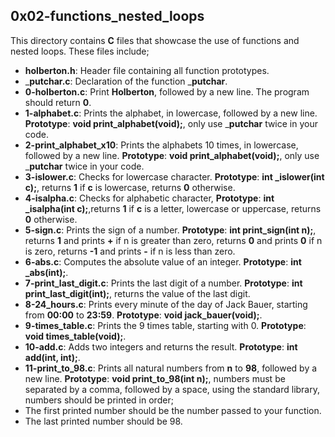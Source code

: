 ## 0x02-functions_nested_loops
This directory contains __C__ files that showcase the use of functions and nested loops. These files include;
- __holberton.h__: Header file containing all function prototypes.
- ___putchar.c__: Declaration of the function ___putchar__.
- __0-holberton.c__: Print __Holberton__, followed by a new line. The program should return __0__.
- __1-alphabet.c__: Prints the alphabet, in lowercase, followed by a new line. __Prototype__: __void print_alphabet(void);__, only use ___putchar__ twice in your code.
- __2-print_alphabet_x10__: Prints the alphabets 10 times, in lowercase, followed by a new line. __Prototype__: __void print_alphabet(void);__, only use ___putchar__ twice in your code.
- __3-islower.c__: Checks for lowercase character. __Prototype__: __int _islower(int c);__, returns __1__ if __c__ is lowercase, returns __0__ otherwise.
- __4-isalpha.c__: Checks for alphabetic character, __Prototype__: __int _isalpha(int c);__,returns __1__ if __c__ is a letter, lowercase or uppercase, returns __0__ otherwise.
- __5-sign.c__: Prints the sign of a number. __Prototype__: __int print_sign(int n);__, returns __1__ and prints __+__ if n is greater than zero, returns __0__ and prints __0__ if n is zero, returns __-1__ and prints __-__ if n is less than zero.
- __6-abs.c__: Computes the absolute value of an integer. __Prototype__: __int _abs(int);__.
- __7-print_last_digit.c__: Prints the last digit of a number. __Prototype__: __int print_last_digit(int);__, returns the value of the last digit.
- __8-24_hours.c__: Prints every minute of the day of Jack Bauer, starting from __00:00__ to __23:59__. __Prototype__: __void jack_bauer(void);__.
- __9-times_table.c__: Prints the 9 times table, starting with 0. __Prototype__: __void times_table(void);__.
- __10-add.c__: Adds two integers and returns the result. __Prototype__: __int add(int, int);__.
- __11-print_to_98.c__: Prints all natural numbers from __n__ to __98__, followed by a new line. __Prototype__: __void print_to_98(int n);__, numbers must be separated by a comma, followed by a space, using the standard library, numbers should be printed in order;
 - The first printed number should be the number passed to your function.
 - The last printed number should be 98. 

